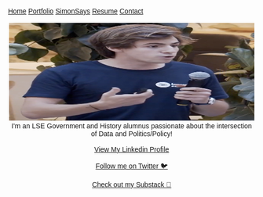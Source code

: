 <head>
<style>
body {
  margin: 0;
  font-family: Arial, Helvetica, sans-serif;
}

.topnav {
  overflow: hidden;
  top: 50%;
  background-color: #5DADE2;
  border-top-left-radius: 10px;
  border-bottom-left-radius: 10px;
  border-top-right-radius: 10px;
  border-bottom-right-radius: 10px;

}

.topnav a {
  float: left;
  color: #f2f2f2;
  text-align: center;
  padding: 14px 16px;
  text-decoration: none;
  font-size: 17px;
  width: 17.72%;
  margin:0;
  border-top-left-radius: 4px;
  border-bottom-left-radius: 4px;
  border-top-right-radius: 4px;
  border-bottom-right-radius: 4px;
}


.topnav a:hover {
  background-color: #ddd;
  color: black;
}

.topnav a.active {
  background-color: #3498DB;
  color: white;
}

.img{
  border-radius: 50%;
}

</style>
</head>

<body>
  <div class="topnav">
    <a href="https://simonpastor.com/home">Home</a>
    <a href="https://simonpastor.com/portfolio">Portfolio</a>
    <!-- <div class="dropdown"> */
      <button class="dropbtn">
        <a href="#contact">SimonSays</a>
      <i class="fa fa-caret-down"></i>
      </button>
      <div class="dropdown-content">
         <a href="#">Emperor Gaius Trump</a>
         <a href="#">Harmless Tradition or (Khat)astrophe?</a>
         <a href="#">Post-Covid Social Status:Unclear</a>
      </div>
    </div> -->
    <a href="https://simonpastor.substack.com">SimonSays</a>
    <a href="#news">Resume</a>
    <a class="active" href="https://simonpastor.com/contact">Contact</a>
  </div>

<br>

<center>
  <img src="logo.png?raw=true" width="500" height="200">
  <br>
  I'm an LSE Government and History alumnus passionate about the intersection of Data and Politics/Policy!
  <br><br>
  <a href="https://www.linkedin.com/in/simonpastor/">View My Linkedin Profile</a>
  <br><br>
  <a href="https://twitter.com/the_simonpastor">Follow me on Twitter 🐦</a>
  <br><br>
  <a href="https://simonpastor.substack.com">Check out my Substack 💭</a>
  <link rel="stylesheet" href="style.css" type="text/css" />
</center>

</body>
